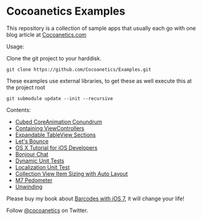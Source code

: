 Cocoanetics Examples
====================

This repository is a collection of sample apps that usually each go with one blog article at [Cocoanetics.com](http://www.cocoanetics.com)

Usage:

Clone the git project to your harddisk.

   `git clone https://github.com/Cocoanetics/Examples.git`

These examples use external libraries, to get these as well execute this at the project root

   `git submodule update --init --recursive`

Contents:

- [Cubed CoreAnimation Conundrum](http://bitly.com/NqcE6n)
- [Containing ViewControllers](http://j.mp/HFu8K5)
- [Expandable TableView Sections](http://bit.ly/gSbpZp)
- [Let's Bounce](http://j.mp/JyAfw1)
- [OS X Tutorial for iOS Developers](http://bit.ly/NBVOSY)
- [Bonjour Chat](http://bit.ly/SMO5Re)
- [Dynamic Unit Tests](http://bit.ly/XWu1gE)
- [Localization Unit Test](http://bit.ly/YoC0Dk)
- [Collection View Item Sizing with Auto Layout](http://bit.ly/1dt7TGr)
- [M7 Pedometer](http://www.cocoanetics.com/2014/03/m7-pedometer/)
- [Unwinding](http://www.cocoanetics.com/2014/04/unwinding/)

Please buy my book about [Barcodes with iOS 7](http://www.cocoanetics.com/2014/03/read-my-book/), it will change your life!

Follow [@cocoanetics](http://twitter.com/cocoanetics) on Twitter.

